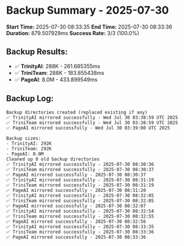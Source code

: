 # Backup Summary - 2025-07-30

**Start Time:** 2025-07-30 08:33:35
**End Time:** 2025-07-30 08:33:36
**Duration:** 879.507929ms
**Success Rate:** 3/3 (100.0%)

## Backup Results:
- ✅ **TrinityAI**: 288K - 261.685355ms
- ✅ **TriniTeam**: 288K - 183.855438ms
- ✅ **PageAI**: 8.0M - 433.899549ms

## Backup Log:
```
Backup directories created (replaced existing if any)
✅ TrinityAI mirrored successfully - Wed Jul 30 03:38:59 UTC 2025
✅ TriniTeam mirrored successfully - Wed Jul 30 03:38:59 UTC 2025
✅ PageAI mirrored successfully - Wed Jul 30 03:39:00 UTC 2025

Backup sizes:
- TrinityAI: 292K
- TriniTeam: 292K
- PageAI: 8.0M
Cleaned up 0 old backup directories
✅ TrinityAI mirrored successfully - 2025-07-30 08:30:36
✅ TriniTeam mirrored successfully - 2025-07-30 08:30:37
✅ PageAI mirrored successfully - 2025-07-30 08:30:37
✅ TrinityAI mirrored successfully - 2025-07-30 08:31:19
✅ TriniTeam mirrored successfully - 2025-07-30 08:31:19
✅ PageAI mirrored successfully - 2025-07-30 08:31:20
✅ TrinityAI mirrored successfully - 2025-07-30 08:32:05
✅ TriniTeam mirrored successfully - 2025-07-30 08:32:05
✅ PageAI mirrored successfully - 2025-07-30 08:32:07
✅ TrinityAI mirrored successfully - 2025-07-30 08:32:54
✅ TriniTeam mirrored successfully - 2025-07-30 08:32:55
✅ PageAI mirrored successfully - 2025-07-30 08:32:56
✅ TrinityAI mirrored successfully - 2025-07-30 08:33:35
✅ TriniTeam mirrored successfully - 2025-07-30 08:33:36
✅ PageAI mirrored successfully - 2025-07-30 08:33:36

```
